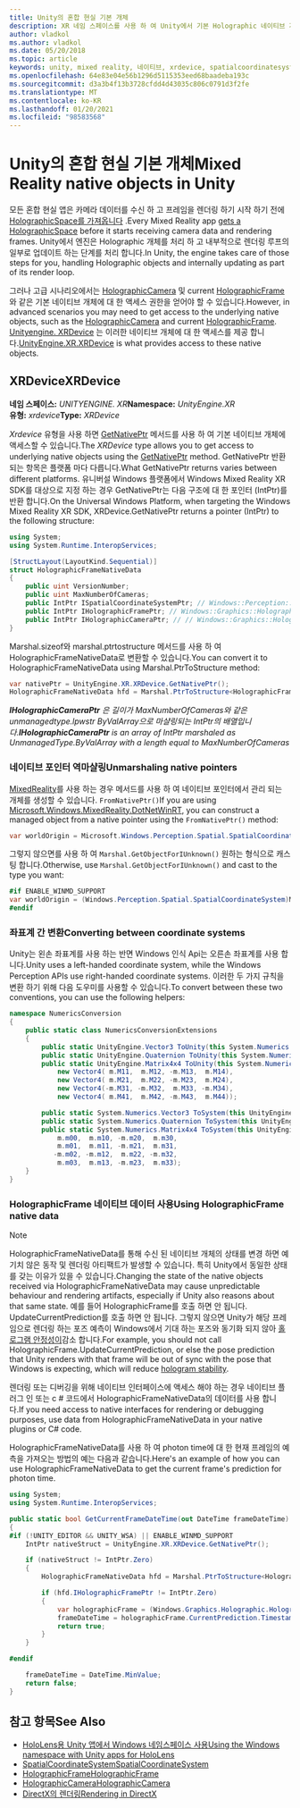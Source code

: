 ```yaml
---
title: Unity의 혼합 현실 기본 개체
description: XR 네임 스페이스를 사용 하 여 Unity에서 기본 Holographic 네이티브 개체에 액세스 하는 방법에 대해 알아봅니다.
author: vladkol
ms.author: vladkol
ms.date: 05/20/2018
ms.topic: article
keywords: unity, mixed reality, 네이티브, xrdevice, spatialcoordinatesystem, holographicframe, holographiccamera, ispatialcoordinatesystem, iholographicframe, iholographiccamera, getnativeptr, mixed reality 헤드셋, windows mixed reality 헤드셋, 가상 현실 헤드셋
ms.openlocfilehash: 64e83e04e56b1296d5115353eed68baadeba193c
ms.sourcegitcommit: d3a3b4f13b3728cfdd4d43035c806c0791d3f2fe
ms.translationtype: MT
ms.contentlocale: ko-KR
ms.lasthandoff: 01/20/2021
ms.locfileid: "98583568"
---
```

# <a name="mixed-reality-native-objects-in-unity"></a><span data-ttu-id="9de44-104">Unity의 혼합 현실 기본 개체</span><span class="sxs-lookup"><span data-stu-id="9de44-104">Mixed Reality native objects in Unity</span></span>

<span data-ttu-id="9de44-105">모든 혼합 현실 앱은 카메라 데이터를 수신 하 고 프레임을 렌더링 하기 시작 하기 전에 [HolographicSpace를 가져옵니다](../native/getting-a-holographicspace.md) .</span><span class="sxs-lookup"><span data-stu-id="9de44-105">Every Mixed Reality app [gets a HolographicSpace](../native/getting-a-holographicspace.md) before it starts receiving camera data and rendering frames.</span></span> <span data-ttu-id="9de44-106">Unity에서 엔진은 Holographic 개체를 처리 하 고 내부적으로 렌더링 루프의 일부로 업데이트 하는 단계를 처리 합니다.</span><span class="sxs-lookup"><span data-stu-id="9de44-106">In Unity, the engine takes care of those steps for you, handling Holographic objects and internally updating as part of its render loop.</span></span>

<span data-ttu-id="9de44-107">그러나 고급 시나리오에서는 <a href="/uwp/api/windows.graphics.holographic.holographiccamera" target="_blank">HolographicCamera</a> 및 current <a href="/uwp/api/windows.graphics.holographic.holographicframe" target="_blank">HolographicFrame</a>와 같은 기본 네이티브 개체에 대 한 액세스 권한을 얻어야 할 수 있습니다.</span><span class="sxs-lookup"><span data-stu-id="9de44-107">However, in advanced scenarios you may need to get access to the underlying native objects, such as the <a href="/uwp/api/windows.graphics.holographic.holographiccamera" target="_blank">HolographicCamera</a> and current <a href="/uwp/api/windows.graphics.holographic.holographicframe" target="_blank">HolographicFrame</a>.</span></span> <span data-ttu-id="9de44-108"><a href="https://docs.unity3d.com/ScriptReference/XR.XRDevice.html" target="_blank">Unityengine. XRDevice</a> 는 이러한 네이티브 개체에 대 한 액세스를 제공 합니다.</span><span class="sxs-lookup"><span data-stu-id="9de44-108"><a href="https://docs.unity3d.com/ScriptReference/XR.XRDevice.html" target="_blank">UnityEngine.XR.XRDevice</a> is what provides access to these native objects.</span></span>

## <a name="xrdevice"></a><span data-ttu-id="9de44-109">XRDevice</span><span class="sxs-lookup"><span data-stu-id="9de44-109">XRDevice</span></span> 

<span data-ttu-id="9de44-110">**네임 스페이스:** *UNITYENGINE. XR*</span><span class="sxs-lookup"><span data-stu-id="9de44-110">**Namespace:** *UnityEngine.XR*</span></span><br>
<span data-ttu-id="9de44-111">**유형:** *xrdevice*</span><span class="sxs-lookup"><span data-stu-id="9de44-111">**Type:** *XRDevice*</span></span>

<span data-ttu-id="9de44-112">*Xrdevice* 유형을 사용 하면 <a href="https://docs.unity3d.com/ScriptReference/XR.XRDevice.GetNativePtr.html" target="_blank">GetNativePtr</a> 메서드를 사용 하 여 기본 네이티브 개체에 액세스할 수 있습니다.</span><span class="sxs-lookup"><span data-stu-id="9de44-112">The *XRDevice* type allows you to get access to underlying native objects using the <a href="https://docs.unity3d.com/ScriptReference/XR.XRDevice.GetNativePtr.html" target="_blank">GetNativePtr</a> method.</span></span> <span data-ttu-id="9de44-113">GetNativePtr 반환 되는 항목은 플랫폼 마다 다릅니다.</span><span class="sxs-lookup"><span data-stu-id="9de44-113">What GetNativePtr returns varies between different platforms.</span></span> <span data-ttu-id="9de44-114">유니버설 Windows 플랫폼에서 Windows Mixed Reality XR SDK를 대상으로 지정 하는 경우 GetNativePtr는 다음 구조에 대 한 포인터 (IntPtr)를 반환 합니다.</span><span class="sxs-lookup"><span data-stu-id="9de44-114">On the Universal Windows Platform, when targeting the Windows Mixed Reality XR SDK, XRDevice.GetNativePtr returns a pointer (IntPtr) to the following structure:</span></span> 

```cs
using System;
using System.Runtime.InteropServices;

[StructLayout(LayoutKind.Sequential)]
struct HolographicFrameNativeData
{
    public uint VersionNumber;
    public uint MaxNumberOfCameras;
    public IntPtr ISpatialCoordinateSystemPtr; // Windows::Perception::Spatial::ISpatialCoordinateSystem
    public IntPtr IHolographicFramePtr; // Windows::Graphics::Holographic::IHolographicFrame 
    public IntPtr IHolographicCameraPtr; // // Windows::Graphics::Holographic::IHolographicCamera
}
```
<span data-ttu-id="9de44-115">Marshal.sizeof와 marshal.ptrtostructure 메서드를 사용 하 여 HolographicFrameNativeData로 변환할 수 있습니다.</span><span class="sxs-lookup"><span data-stu-id="9de44-115">You can convert it to HolographicFrameNativeData using Marshal.PtrToStructure method:</span></span>
```cs
var nativePtr = UnityEngine.XR.XRDevice.GetNativePtr();
HolographicFrameNativeData hfd = Marshal.PtrToStructure<HolographicFrameNativeData>(nativePtr);
```
<span data-ttu-id="9de44-116">***IHolographicCameraPtr** 은 길이가 MaxNumberOfCameras와 같은 unmanagedtype.lpwstr ByValArray으로 마샬링되는 IntPtr의 배열입니다.*</span><span class="sxs-lookup"><span data-stu-id="9de44-116">***IHolographicCameraPtr** is an array of IntPtr marshaled as UnmanagedType.ByValArray with a length equal to MaxNumberOfCameras*</span></span> 

### <a name="unmarshaling-native-pointers"></a><span data-ttu-id="9de44-117">네이티브 포인터 역마샬링</span><span class="sxs-lookup"><span data-stu-id="9de44-117">Unmarshaling native pointers</span></span>

<span data-ttu-id="9de44-118">[MixedReality](https://www.nuget.org/packages/Microsoft.Windows.MixedReality.DotNetWinRT)를 사용 하는 경우 메서드를 사용 하 여 네이티브 포인터에서 관리 되는 개체를 생성할 수 있습니다. `FromNativePtr()`</span><span class="sxs-lookup"><span data-stu-id="9de44-118">If you are using [Microsoft.Windows.MixedReality.DotNetWinRT](https://www.nuget.org/packages/Microsoft.Windows.MixedReality.DotNetWinRT), you can construct a managed object from a native pointer using the `FromNativePtr()` method:</span></span>

```cs
var worldOrigin = Microsoft.Windows.Perception.Spatial.SpatialCoordinateSystem.FromNativePtr(hfd.ISpatialCoordinateSystemPtr);
```

<span data-ttu-id="9de44-119">그렇지 않으면를 사용 하 여 `Marshal.GetObjectForIUnknown()` 원하는 형식으로 캐스팅 합니다.</span><span class="sxs-lookup"><span data-stu-id="9de44-119">Otherwise, use `Marshal.GetObjectForIUnknown()` and cast to the type you want:</span></span>

```cs
#if ENABLE_WINMD_SUPPORT
var worldOrigin = (Windows.Perception.Spatial.SpatialCoordinateSystem)Marshal.GetObjectForIUnknown(hfd.ISpatialCoordinateSystemPtr);
#endif
```

### <a name="converting-between-coordinate-systems"></a><span data-ttu-id="9de44-120">좌표계 간 변환</span><span class="sxs-lookup"><span data-stu-id="9de44-120">Converting between coordinate systems</span></span>

<span data-ttu-id="9de44-121">Unity는 왼손 좌표계를 사용 하는 반면 Windows 인식 Api는 오른손 좌표계를 사용 합니다.</span><span class="sxs-lookup"><span data-stu-id="9de44-121">Unity uses a left-handed coordinate system, while the Windows Perception APIs use right-handed coordinate systems.</span></span> <span data-ttu-id="9de44-122">이러한 두 가지 규칙을 변환 하기 위해 다음 도우미를 사용할 수 있습니다.</span><span class="sxs-lookup"><span data-stu-id="9de44-122">To convert between these two conventions, you can use the following helpers:</span></span>

```cs
namespace NumericsConversion
{
    public static class NumericsConversionExtensions
    {
        public static UnityEngine.Vector3 ToUnity(this System.Numerics.Vector3 v) => new UnityEngine.Vector3(v.X, v.Y, -v.Z);
        public static UnityEngine.Quaternion ToUnity(this System.Numerics.Quaternion q) => new UnityEngine.Quaternion(-q.X, -q.Y, q.Z, q.W);
        public static UnityEngine.Matrix4x4 ToUnity(this System.Numerics.Matrix4x4 m) => new UnityEngine.Matrix4x4(
            new Vector4( m.M11,  m.M12, -m.M13,  m.M14),
            new Vector4( m.M21,  m.M22, -m.M23,  m.M24),
            new Vector4(-m.M31, -m.M32,  m.M33, -m.M34),
            new Vector4( m.M41,  m.M42, -m.M43,  m.M44));

        public static System.Numerics.Vector3 ToSystem(this UnityEngine.Vector3 v) => new System.Numerics.Vector3(v.x, v.y, -v.z);
        public static System.Numerics.Quaternion ToSystem(this UnityEngine.Quaternion q) => new System.Numerics.Quaternion(-q.x, -q.y, q.z, q.w);
        public static System.Numerics.Matrix4x4 ToSystem(this UnityEngine.Matrix4x4 m) => new System.Numerics.Matrix4x4(
            m.m00,  m.m10, -m.m20,  m.m30,
            m.m01,  m.m11, -m.m21,  m.m31,
           -m.m02, -m.m12,  m.m22, -m.m32,
            m.m03,  m.m13, -m.m23,  m.m33);
    }
}
```

### <a name="using-holographicframe-native-data"></a><span data-ttu-id="9de44-123">HolographicFrame 네이티브 데이터 사용</span><span class="sxs-lookup"><span data-stu-id="9de44-123">Using HolographicFrame native data</span></span>

> [!NOTE]
> <span data-ttu-id="9de44-124">HolographicFrameNativeData를 통해 수신 된 네이티브 개체의 상태를 변경 하면 예기치 않은 동작 및 렌더링 아티팩트가 발생할 수 있습니다. 특히 Unity에서 동일한 상태를 갖는 이유가 있을 수 있습니다.</span><span class="sxs-lookup"><span data-stu-id="9de44-124">Changing the state of the native objects received via HolographicFrameNativeData may cause unpredictable behaviour and rendering artifacts, especially if Unity also reasons about that same state.</span></span>  <span data-ttu-id="9de44-125">예를 들어 HolographicFrame를 호출 하면 안 됩니다. UpdateCurrentPrediction를 호출 하면 안 됩니다. 그렇지 않으면 Unity가 해당 프레임으로 렌더링 하는 포즈 예측이 Windows에서 기대 하는 포즈와 동기화 되지 않아 [홀로그램 안정성이](../platform-capabilities-and-apis/hologram-stability.md)감소 합니다.</span><span class="sxs-lookup"><span data-stu-id="9de44-125">For example, you should not call HolographicFrame.UpdateCurrentPrediction, or else the pose prediction that Unity renders with that frame will be out of sync with the pose that Windows is expecting, which will reduce [hologram stability](../platform-capabilities-and-apis/hologram-stability.md).</span></span>

<span data-ttu-id="9de44-126">렌더링 또는 디버깅을 위해 네이티브 인터페이스에 액세스 해야 하는 경우 네이티브 플러그 인 또는 c # 코드에서 HolographicFrameNativeData의 데이터를 사용 합니다.</span><span class="sxs-lookup"><span data-stu-id="9de44-126">If you need access to native interfaces for rendering or debugging purposes, use data from HolographicFrameNativeData in your native plugins or C# code.</span></span> 

<span data-ttu-id="9de44-127">HolographicFrameNativeData를 사용 하 여 photon time에 대 한 현재 프레임의 예측을 가져오는 방법의 예는 다음과 같습니다.</span><span class="sxs-lookup"><span data-stu-id="9de44-127">Here's an example of how you can use HolographicFrameNativeData to get the current frame's prediction for photon time.</span></span> 

```cs
using System;
using System.Runtime.InteropServices;

public static bool GetCurrentFrameDateTime(out DateTime frameDateTime)
{
#if (!UNITY_EDITOR && UNITY_WSA) || ENABLE_WINMD_SUPPORT
    IntPtr nativeStruct = UnityEngine.XR.XRDevice.GetNativePtr();

    if (nativeStruct != IntPtr.Zero)
    {
        HolographicFrameNativeData hfd = Marshal.PtrToStructure<HolographicFrameNativeData>(nativeStruct);

        if (hfd.IHolographicFramePtr != IntPtr.Zero)
        {
            var holographicFrame = (Windows.Graphics.Holographic.HolographicFrame)Marshal.GetObjectForIUnknown(hfd.IHolographicFramePtr);
            frameDateTime = holographicFrame.CurrentPrediction.Timestamp.TargetTime.DateTime;
            return true;
        }
    }

#endif

    frameDateTime = DateTime.MinValue;
    return false;
}

```

## <a name="see-also"></a><span data-ttu-id="9de44-128">참고 항목</span><span class="sxs-lookup"><span data-stu-id="9de44-128">See Also</span></span>

* [<span data-ttu-id="9de44-129">HoloLens용 Unity 앱에서 Windows 네임스페이스 사용</span><span class="sxs-lookup"><span data-stu-id="9de44-129">Using the Windows namespace with Unity apps for HoloLens</span></span>](using-the-windows-namespace-with-unity-apps-for-hololens.md)
* <span data-ttu-id="9de44-130"><a href="/uwp/api/windows.perception.spatial.spatialcoordinatesystem" target="_blank">SpatialCoordinateSystem</a></span><span class="sxs-lookup"><span data-stu-id="9de44-130"><a href="/uwp/api/windows.perception.spatial.spatialcoordinatesystem" target="_blank">SpatialCoordinateSystem</a></span></span>
* <span data-ttu-id="9de44-131"><a href="/uwp/api/windows.graphics.holographic.holographicframe" target="_blank">HolographicFrame</a></span><span class="sxs-lookup"><span data-stu-id="9de44-131"><a href="/uwp/api/windows.graphics.holographic.holographicframe" target="_blank">HolographicFrame</a></span></span>
* <span data-ttu-id="9de44-132"><a href="/uwp/api/windows.graphics.holographic.holographiccamera" target="_blank">HolographicCamera</a></span><span class="sxs-lookup"><span data-stu-id="9de44-132"><a href="/uwp/api/windows.graphics.holographic.holographiccamera" target="_blank">HolographicCamera</a></span></span>
* [<span data-ttu-id="9de44-133">DirectX의 렌더링</span><span class="sxs-lookup"><span data-stu-id="9de44-133">Rendering in DirectX</span></span>](../native/rendering-in-directx.md)